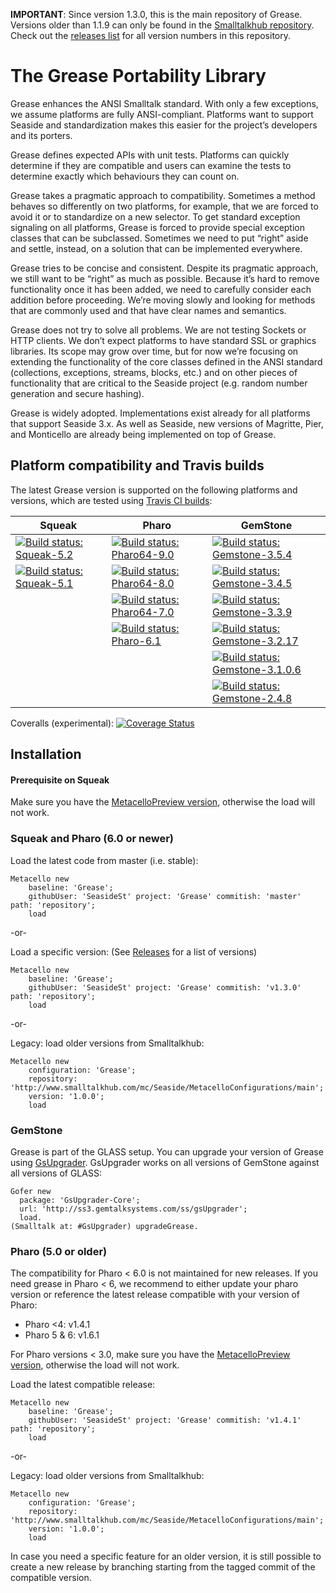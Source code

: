 **IMPORTANT**: Since version 1.3.0, this is the main repository of Grease. Versions older than 1.1.9 can only be found in the [Smalltalkhub repository](http://www.smalltalkhub.com/#!/~Seaside/Grease11). Check out the [releases list](https://github.com/SeasideSt/Grease/releases) for all version numbers in this repository.

The Grease Portability Library
======
Grease enhances the ANSI Smalltalk standard. With only a few exceptions, we assume platforms are fully ANSI-compliant. Platforms want to support Seaside and standardization makes this easier for the project’s developers and its porters.

Grease defines expected APIs with unit tests. Platforms can quickly determine if they are compatible and users can examine the tests to determine exactly which behaviours they can count on.

Grease takes a pragmatic approach to compatibility. Sometimes a method behaves so differently on two platforms, for example, that we are forced to avoid it or to standardize on a new selector. To get standard exception signaling on all platforms, Grease is forced to provide special exception classes that can be subclassed. Sometimes we need to put “right” aside and settle, instead, on a solution that can be implemented everywhere.

Grease tries to be concise and consistent. Despite its pragmatic approach, we still want to be “right” as much as possible. Because it’s hard to remove functionality once it has been added, we need to carefully consider each addition before proceeding. We’re moving slowly and looking for methods that are commonly used and that have clear names and semantics.

Grease does not try to solve all problems. We are not testing Sockets or HTTP clients. We don’t expect platforms to have standard SSL or graphics libraries. Its scope may grow over time, but for now we’re focusing on extending the functionality of the core classes defined in the ANSI standard (collections, exceptions, streams, blocks, etc.) and on other pieces of functionality that are critical to the Seaside project (e.g. random number generation and secure hashing).

Grease is widely adopted. Implementations exist already for all platforms that support Seaside 3.x. As well as Seaside, new versions of Magritte, Pier, and Monticello are already being implemented on top of Grease.

## Platform compatibility and Travis builds

The latest Grease version is supported on the following platforms and versions, which are tested using [Travis CI builds](https://travis-ci.org/SeasideSt/Grease):

| Squeak          | Pharo            | GemStone             |
| --------------- | ---------------- | -------------------- |
| [![Build status: Squeak-5.2](http://badges.herokuapp.com/travis/SeasideSt/Grease?branch=master&env=BUILD_NAME=Squeak-trunk&label=5.2)](http://travis-ci.org/SeasideSt/Grease) | [![Build status: Pharo64-9.0](http://badges.herokuapp.com/travis/SeasideSt/Grease?branch=master&env=BUILD_NAME=Pharo64-9.0&label=9.0)](http://travis-ci.org/SeasideSt/Grease) | [![Build status: Gemstone-3.5.4](http://badges.herokuapp.com/travis/SeasideSt/Grease?branch=master&env=BUILD_NAME=GemStone-3.5.4&label=3.5.4)](http://travis-ci.org/SeasideSt/Grease) |
| [![Build status: Squeak-5.1](http://badges.herokuapp.com/travis/SeasideSt/Grease?branch=master&env=BUILD_NAME=Squeak-5.1&label=5.1)](http://travis-ci.org/SeasideSt/Grease) | [![Build status: Pharo64-8.0](http://badges.herokuapp.com/travis/SeasideSt/Grease?branch=master&env=BUILD_NAME=Pharo64-8.0&label=8.0)](http://travis-ci.org/SeasideSt/Grease) | [![Build status: Gemstone-3.4.5](http://badges.herokuapp.com/travis/SeasideSt/Grease?branch=master&env=BUILD_NAME=GemStone-3.4.5&label=3.4.5)](http://travis-ci.org/SeasideSt/Grease) |
|                 | [![Build status: Pharo64-7.0](http://badges.herokuapp.com/travis/SeasideSt/Grease?branch=master&env=BUILD_NAME=Pharo64-7.0&label=7.0)](http://travis-ci.org/SeasideSt/Grease) | [![Build status: Gemstone-3.3.9](http://badges.herokuapp.com/travis/SeasideSt/Grease?branch=master&env=BUILD_NAME=GemStone-3.3.9&label=3.3.9)](http://travis-ci.org/SeasideSt/Grease) |
|                 | [![Build status: Pharo-6.1](http://badges.herokuapp.com/travis/SeasideSt/Grease?branch=master&env=BUILD_NAME=Pharo-6.1&label=6.1)](http://travis-ci.org/SeasideSt/Grease) | [![Build status: Gemstone-3.2.17](http://badges.herokuapp.com/travis/SeasideSt/Grease?branch=master&env=BUILD_NAME=GemStone-3.2.17&label=3.2.17)](http://travis-ci.org/SeasideSt/Grease) |
|                 |              | [![Build status: Gemstone-3.1.0.6](http://badges.herokuapp.com/travis/SeasideSt/Grease?branch=master&env=BUILD_NAME=GemStone-3.1.0.6&label=3.1.0.6)](http://travis-ci.org/SeasideSt/Grease) |
|                 |              | [![Build status: Gemstone-2.4.8](http://badges.herokuapp.com/travis/SeasideSt/Grease?branch=master&env=BUILD_NAME=GemStone-2.4.8&label=2.4.8)](http://travis-ci.org/SeasideSt/Grease) |

Coveralls (experimental): [![Coverage Status](https://coveralls.io/repos/github/SeasideSt/Grease/badge.svg?branch=test-coveralls)](https://coveralls.io/github/SeasideSt/Grease?branch=test-coveralls)

## Installation

#### Prerequisite on Squeak

Make sure you have the [MetacelloPreview version](https://github.com/Metacello/metacello), otherwise the load will not work.

### Squeak and Pharo (6.0 or newer)

Load the latest code from master (i.e. stable):

```Smalltalk
Metacello new
    baseline: 'Grease';
    githubUser: 'SeasideSt' project: 'Grease' commitish: 'master' path: 'repository';
    load
```
-or-

Load a specific version:
(See [Releases](https://github.com/SeasideSt/Grease/releases) for a list of versions)

```Smalltalk
Metacello new
    baseline: 'Grease';
    githubUser: 'SeasideSt' project: 'Grease' commitish: 'v1.3.0' path: 'repository';
    load
```
-or-

Legacy: load older versions from Smalltalkhub:
```Smalltalk
Metacello new
    configuration: 'Grease';
    repository: 'http://www.smalltalkhub.com/mc/Seaside/MetacelloConfigurations/main';
    version: '1.0.0';
    load
```

### GemStone

Grease is part of the GLASS setup. You can upgrade your version of Grease using [GsUpgrader](https://github.com/GsDevKit/gsUpgrader).
GsUpgrader works on all versions of GemStone against all versions of GLASS:

```Smalltalk
Gofer new
  package: 'GsUpgrader-Core';
  url: 'http://ss3.gemtalksystems.com/ss/gsUpgrader';
  load.
(Smalltalk at: #GsUpgrader) upgradeGrease.
```

### Pharo (5.0 or older)

The compatibility for Pharo < 6.0 is not maintained for new releases. If you need grease in Pharo < 6, we recommend to either update your pharo version or reference the latest release compatible with your version of Pharo:
- Pharo <4: v1.4.1
- Pharo 5 & 6: v1.6.1

For Pharo versions < 3.0, make sure you have the [MetacelloPreview version](https://github.com/dalehenrich/metacello-work), otherwise the load will not work.

Load the latest compatible release:

```Smalltalk
Metacello new
    baseline: 'Grease';
    githubUser: 'SeasideSt' project: 'Grease' commitish: 'v1.4.1' path: 'repository';
    load
```

-or-

Legacy: load older versions from Smalltalkhub:
```Smalltalk
Metacello new
    configuration: 'Grease';
    repository: 'http://www.smalltalkhub.com/mc/Seaside/MetacelloConfigurations/main';
    version: '1.0.0';
    load
```

In case you need a specific feature for an older version, it is still possible to create a new release by branching starting from the tagged commit of the compatible version.
